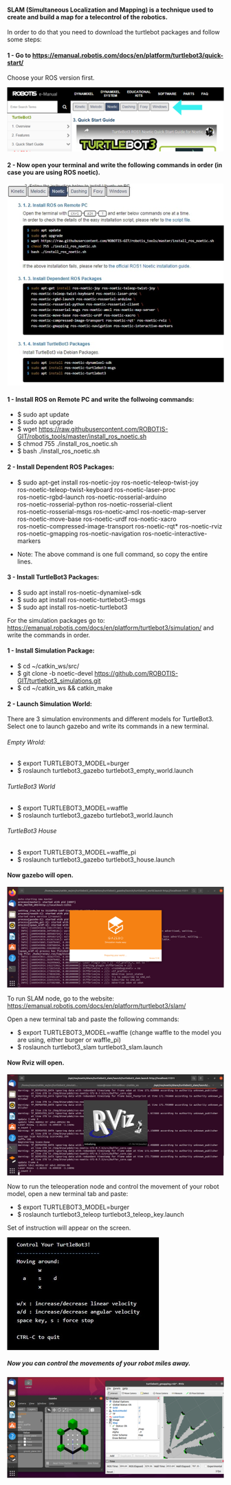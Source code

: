 #### SLAM (Simultaneous Localization and Mapping) is a technique used to create and build a map for a telecontrol of the robotics. 

In order to do that you need to download the turtlebot packages and follow some steps: 

#### 1 - Go to https://emanual.robotis.com/docs/en/platform/turtlebot3/quick-start/ 

Choose your ROS version first. 

![](images/phonto.jpg)

#### 2 - Now open your terminal and write the following commands in order (in case you are using ROS noetic). 

![](images/remote.jpg)

#### 1 - Install ROS on Remote PC and write the follwoing commands: 
- $ sudo apt update
- $ sudo apt upgrade
- $ wget https://raw.githubusercontent.com/ROBOTIS-GIT/robotis_tools/master/install_ros_noetic.sh
- $ chmod 755 ./install_ros_noetic.sh 
- $ bash ./install_ros_noetic.sh

#### 2 - Install Dependent ROS Packages: 
- $ sudo apt-get install ros-noetic-joy ros-noetic-teleop-twist-joy \
  ros-noetic-teleop-twist-keyboard ros-noetic-laser-proc \
  ros-noetic-rgbd-launch ros-noetic-rosserial-arduino \
  ros-noetic-rosserial-python ros-noetic-rosserial-client \
  ros-noetic-rosserial-msgs ros-noetic-amcl ros-noetic-map-server \
  ros-noetic-move-base ros-noetic-urdf ros-noetic-xacro \
  ros-noetic-compressed-image-transport ros-noetic-rqt* ros-noetic-rviz \
  ros-noetic-gmapping ros-noetic-navigation ros-noetic-interactive-markers

* Note: The above command is one full command, so copy the entire lines. 

#### 3 - Install TurtleBot3 Packages: 
- $ sudo apt install ros-noetic-dynamixel-sdk
- $ sudo apt install ros-noetic-turtlebot3-msgs
- $ sudo apt install ros-noetic-turtlebot3 

For the simulation packages go to: https://emanual.robotis.com/docs/en/platform/turtlebot3/simulation/ and write the commands in order. 

#### 1 - Install Simulation Package:
- $ cd ~/catkin_ws/src/
- $ git clone -b noetic-devel https://github.com/ROBOTIS-GIT/turtlebot3_simulations.git
- $ cd ~/catkin_ws && catkin_make 

#### 2 - Launch Simulation World: 

There are 3 simulation environments and different models for TurtleBot3. Select one to launch gazebo and write its commands in a new terminal. 

###### Empty Wrold: 
- $ export TURTLEBOT3_MODEL=burger
- $ roslaunch turtlebot3_gazebo turtlebot3_empty_world.launch 

###### TurtleBot3 World 
- $ export TURTLEBOT3_MODEL=waffle
- $ roslaunch turtlebot3_gazebo turtlebot3_world.launch 

###### TurtleBot3 House
- $ export TURTLEBOT3_MODEL=waffle_pi
- $ roslaunch turtlebot3_gazebo turtlebot3_house.launch 

#### Now gazebo will open. 

![](images/gazebo.png)

To run SLAM node, go to the website: https://emanual.robotis.com/docs/en/platform/turtlebot3/slam/ 

Open a new terminal tab and paste the following commands: 

- $ export TURTLEBOT3_MODEL=waffle (change waffle to the model you are using, either burger or waffle_pi)
- $ roslaunch turtlebot3_slam turtlebot3_slam.launch

#### Now Rviz will open. 

![](images/Rviz.png)

Now to run the teleoperation node and control the movement of your robot model, open a new terminal tab and paste: 
- $ export TURTLEBOT3_MODEL=burger
- $ roslaunch turtlebot3_teleop turtlebot3_teleop_key.launch 

Set of instruction will appear on the screen. 

![](images/instruction.jpg) 

##### Now you can control the movements of your robot miles away. 

![](images/simulation.png)
